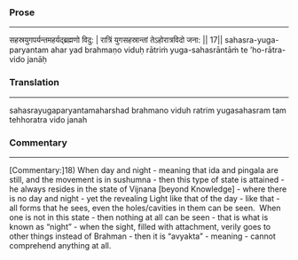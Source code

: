### Prose 
 --- 
सहस्रयुगपर्यन्तमहर्यद्ब्रह्मणो विदु: |
रात्रिं युगसहस्रान्तां तेऽहोरात्रविदो जना: || 17||
sahasra-yuga-paryantam ahar yad brahmaṇo viduḥ
rātriṁ yuga-sahasrāntāṁ te ’ho-rātra-vido janāḥ

### Translation 
 --- 
sahasrayugaparyantamaharshad brahmano viduh ratrim yugasahasram tam tehhoratra vido janah

### Commentary 
 --- 
[Commentary:]18) When day and night - meaning that ida and pingala are still, and the movement is in sushumna - then this type of state is attained - he always resides in the state of Vijnana [beyond Knowledge] - where there is no day and night - yet the revealing Light like that of the day - like that - all forms that he sees, even the holes/cavities in them can be seen.  When one is not in this state - then nothing at all can be seen - that is what is known as “night” - when the sight, filled with attachment, verily goes to other things instead of Brahman - then it is “avyakta” - meaning - cannot comprehend anything at all.